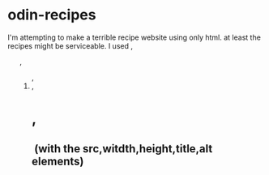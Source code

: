 # odin-recipes
I'm attempting to make a terrible recipe website using only html. at least the recipes might be serviceable.
I used <a>, <ul>,<ol>,<li>,<h1>,<h2> <img> (with the src,witdth,height,title,alt elements) 
